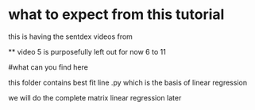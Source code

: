 # what to expect from this tutorial
 
this is having the sentdex videos from

** video 5 is purposefully left out for now 
 6 to 11

#what can you find here 

this folder  contains best fit line .py
which is the basis of linear regression 

we will do the complete matrix linear regression later 